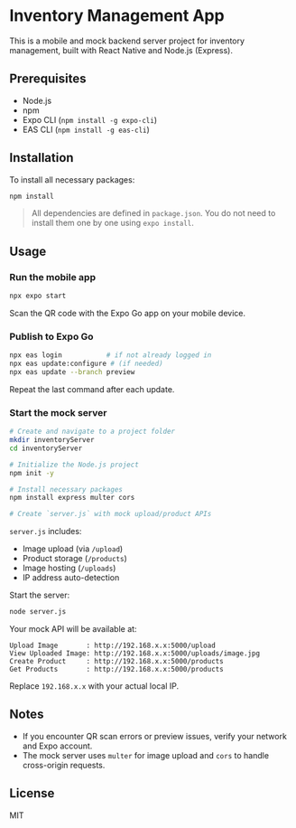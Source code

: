 
# Inventory Management App

This is a mobile and mock backend server project for inventory management, built with React Native and Node.js (Express).

## Prerequisites

- Node.js
- npm
- Expo CLI (`npm install -g expo-cli`)
- EAS CLI (`npm install -g eas-cli`)

## Installation

To install all necessary packages:

```bash
npm install
```

> All dependencies are defined in `package.json`. You do not need to install them one by one using `expo install`.

## Usage

### Run the mobile app

```bash
npx expo start
```

Scan the QR code with the Expo Go app on your mobile device.

### Publish to Expo Go

```bash
npx eas login           # if not already logged in
npx eas update:configure # (if needed)
npx eas update --branch preview
```

Repeat the last command after each update.

### Start the mock server

```bash
# Create and navigate to a project folder
mkdir inventoryServer
cd inventoryServer

# Initialize the Node.js project
npm init -y

# Install necessary packages
npm install express multer cors

# Create `server.js` with mock upload/product APIs
```

`server.js` includes:

- Image upload (via `/upload`)
- Product storage (`/products`)
- Image hosting (`/uploads`)
- IP address auto-detection

Start the server:

```bash
node server.js
```

Your mock API will be available at:

```
Upload Image       : http://192.168.x.x:5000/upload
View Uploaded Image: http://192.168.x.x:5000/uploads/image.jpg
Create Product     : http://192.168.x.x:5000/products
Get Products       : http://192.168.x.x:5000/products
```

Replace `192.168.x.x` with your actual local IP.

## Notes

- If you encounter QR scan errors or preview issues, verify your network and Expo account.
- The mock server uses `multer` for image upload and `cors` to handle cross-origin requests.

## License

MIT
